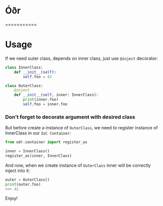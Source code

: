 # Óðr
===========
# Usage
If we need outer class, depends on inner class, just use `@inject` decorator:
```python
class InnerClass:
    def __init__(self):
        self.foo = 42

class OuterClass:
    @inject
    def __init__(self, inner: InnerClass):
        print(inner.foo)
        self.foo = inner.foo
```
### Don't forget to decorate argument with desired class
But before create a instance of `OuterClass`, we need to register instance of InnerClass in our `IoC Container`:
```python
from odr.container import register_as

inner = InnerClass()
register_as(inner, InnerClass)
```
And now, when we create instance of `OuterClass` inner will be correctly inject into it:
```python
outer = OuterClass()
print(outer.foo)
>>> 42
```
Enjoy!